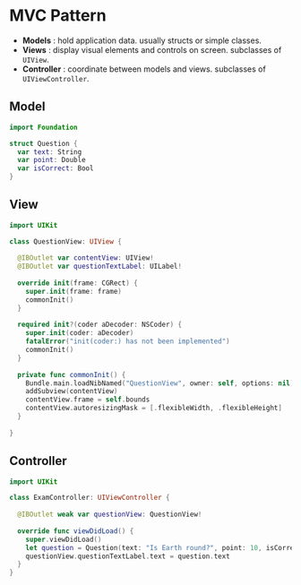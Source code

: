 # MVC Pattern

* __Models__ : hold application data. usually structs or simple classes.
* __Views__ : display visual elements and controls on screen. subclasses of `UIView`.
* __Controller__ : coordinate between models and views. subclasses of `UIViewController`.


## Model

```swift
import Foundation

struct Question {
  var text: String
  var point: Double
  var isCorrect: Bool
}
```

## View

```swift
import UIKit

class QuestionView: UIView {
  
  @IBOutlet var contentView: UIView!
  @IBOutlet var questionTextLabel: UILabel!
  
  override init(frame: CGRect) {
    super.init(frame: frame)
    commonInit()
  }
  
  required init?(coder aDecoder: NSCoder) {
    super.init(coder: aDecoder)
    fatalError("init(coder:) has not been implemented")
    commonInit()
  }
  
  private func commonInit() {
    Bundle.main.loadNibNamed("QuestionView", owner: self, options: nil)
    addSubview(contentView)
    contentView.frame = self.bounds
    contentView.autoresizingMask = [.flexibleWidth, .flexibleHeight]
  }
  
}
```

## Controller

```swift
import UIKit

class ExamController: UIViewController {
  
  @IBOutlet weak var questionView: QuestionView!
  
  override func viewDidLoad() {
    super.viewDidLoad()
    let question = Question(text: "Is Earth round?", point: 10, isCorrect: true)
    questionView.questionTextLabel.text = question.text
  }
}
```

